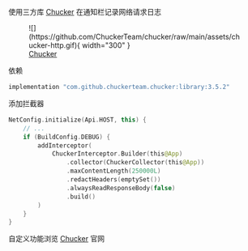 使用三方库 [Chucker](https://github.com/ChuckerTeam/chucker) 在通知栏记录网络请求日志

<figure markdown>
  ![](https://github.com/ChuckerTeam/chucker/raw/main/assets/chucker-http.gif){ width="300" }
  <a href="https://github.com/ChuckerTeam/chucker" target="_blank"><figcaption>Chucker</figcaption></a>
</figure>

依赖

```groovy
implementation "com.github.chuckerteam.chucker:library:3.5.2"
```

添加拦截器

```kotlin
NetConfig.initialize(Api.HOST, this) {
    // ...
    if (BuildConfig.DEBUG) {
        addInterceptor(
            ChuckerInterceptor.Builder(this@App)
                .collector(ChuckerCollector(this@App))
                .maxContentLength(250000L)
                .redactHeaders(emptySet())
                .alwaysReadResponseBody(false)
                .build()
        )
    }
}
```

自定义功能浏览 [Chucker](https://github.com/ChuckerTeam/chucker) 官网
